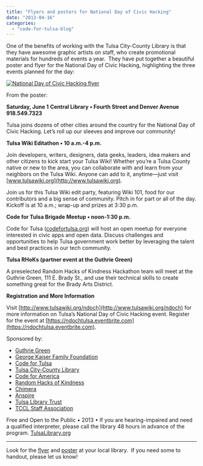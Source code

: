 ```yaml
---
title: "Flyers and posters for National Day of Civic Hacking"
date: "2013-04-16"
categories: 
  - "code-for-tulsa-blog"
---
```


One of the benefits of working with the Tulsa City-County Library is that they have awesome graphic artists on staff, who create promotional materials for hundreds of events a year.  They have put together a beautiful poster and flyer for the National Day of Civic Hacking, highlighting the three events planned for the day:

[![National Day of Civic Hacking flyer](http://codefortulsa.files.wordpress.com/2013/04/ndoch_flyer.png)](http://codefortulsa.files.wordpress.com/2013/04/rc_national-day-of-civic-hacking-hlf-sheet-flyr_13.pdf)

From the poster:

**Saturday, June 1** **Central Library • Fourth Street and Denver Avenue 918.549.7323**

Tulsa joins dozens of other cities around the country for the National Day of Civic Hacking. Let’s roll up our sleeves and improve our community!

**Tulsa Wiki Editathon • 10 a.m.-4 p.m.**

Join developers, writers, designers, data geeks, leaders, idea makers and other citizens to kick start your Tulsa Wiki! Whether you’re a Tulsa County native or new to the area, you can collaborate with and learn from your neighbors on the Tulsa Wiki. Anyone can add to it, anytime—just visit [www.tulsawiki.org](http://www.tulsawiki.org).

Join us for this Tulsa Wiki edit party, featuring Wiki 101, food for our contributors and a big sense of community. Pitch in for part or all of the day. Kickoff is at 10 a.m.; wrap-up and prizes at 3:30 p.m.

**Code for Tulsa Brigade Meetup • noon-1:30 p.m.**

Code for Tulsa ([codefortulsa.org](http://codefortulsa.org)) will host an open meetup for everyone interested in civic apps and open data. Discuss challenges and opportunities to help Tulsa government work better by leveraging the talent and best practices in our tech community.

**Tulsa RHoKs (partner event at the Guthrie Green)**

A preselected Random Hacks of Kindness Hackathon team will meet at the Guthrie Green, 111 E. Brady St., and use their technical skills to create something great for the Brady Arts District.

**Registration and More Information**

Visit [http://www.tulsawiki.org/ndoch](http://www.tulsawiki.org/ndoch) for more information on Tulsa’s National Day of Civic Hacking event. Register for the event at [https://ndochtulsa.eventbrite.com](https://ndochtulsa.eventbrite.com).

Sponsored by:

- [Guthrie Green](http://www.guthriegreen.com/)
- [George Kaiser Family Foundation](http://www.gkff.org/)
- [Code for Tulsa](http://codefortulsa.org/)
- [Tulsa City-County Library](http://www.tulsalibrary.org/)
- [Code for America](http://codeforamerica.org/)
- [Random Hacks of Kindness](http://www.rhok.org/)
- [Chimera](http://www.tulsawiki.org/Chimera)
- [Anspire](http://www.anspire.com/)
- [Tulsa Library Trust](http://tulsalibrarytrust.org/)
- [TCCL Staff Association](http://www.amazon.com/s?_encoding=UTF8&field-author=Tulsa%20City-County%20Library%20Staff%20Association)

Free and Open to the Public • 2013 • If you are hearing-impaired and need a qualified interpreter, please call the library 48 hours in advance of the program. [TulsaLibrary.org](http://tulsalibrary.org)

* * *

Look for the [flyer](http://codefortulsa.files.wordpress.com/2013/04/rc_national-day-of-civic-hacking-hlf-sheet-flyr_13.pdf "National Day of Civic Hacking Flyer") and [poster](http://codefortulsa.files.wordpress.com/2013/04/rc_national-day-of-civic-hacking_print13.pdf) at your local library.  If you need some to handout, please let us know!
